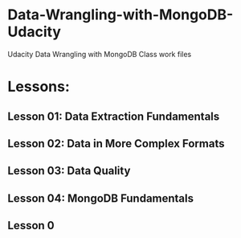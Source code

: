 # Data-Wrangling-with-MongoDB-Udacity
Udacity Data Wrangling with MongoDB Class work files 

# Lessons:

## Lesson 01: Data Extraction Fundamentals 
## Lesson 02: Data in More Complex Formats
## Lesson 03: Data Quality
## Lesson 04: MongoDB Fundamentals
## Lesson 0
